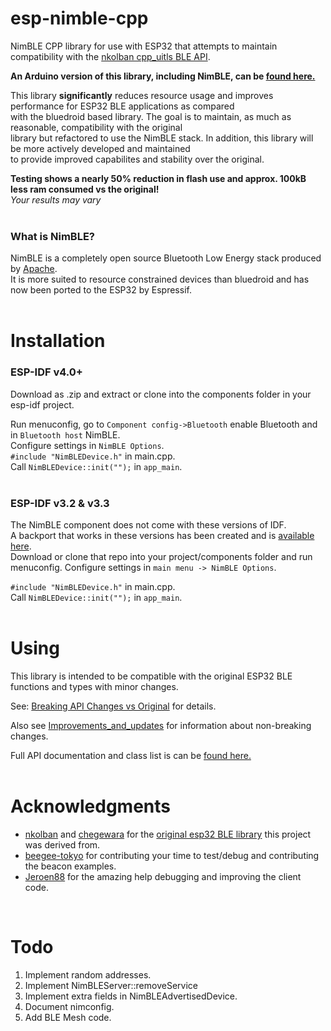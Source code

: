 # esp-nimble-cpp

NimBLE CPP library for use with ESP32 that attempts to maintain compatibility with the [nkolban cpp_uitls BLE API](https://github.com/nkolban/esp32-snippets/tree/master/cpp_utils).

**An Arduino version of this library, including NimBLE, can be [found here.](https://github.com/h2zero/NimBLE-Arduino)**

This library **significantly** reduces resource usage and improves performance for ESP32 BLE applications as compared    
with the bluedroid based library. The goal is to maintain, as much as reasonable, compatibility with the original   
library but refactored to use the NimBLE stack. In addition, this library will be more actively developed and maintained   
to provide improved capabilites and stability over the original.

**Testing shows a nearly 50% reduction in flash use and approx. 100kB less ram consumed vs the original!**  
*Your results may vary*  
<br/>

### What is NimBLE?
NimBLE is a completely open source Bluetooth Low Energy stack produced by [Apache](https://github.com/apache/mynewt-nimble).  
It is more suited to resource constrained devices than bluedroid and has now been ported to the ESP32 by Espressif.  
<br/>

# Installation

### ESP-IDF v4.0+
Download as .zip and extract or clone into the components folder in your esp-idf project.

Run menuconfig, go to `Component config->Bluetooth` enable Bluetooth and in `Bluetooth host` NimBLE.  
Configure settings in `NimBLE Options`.  
`#include "NimBLEDevice.h"` in main.cpp.  
Call `NimBLEDevice::init("");` in `app_main`.  
<br/>

### ESP-IDF v3.2 & v3.3
The NimBLE component does not come with these versions of IDF.  
A backport that works in these versions has been created and is [available here](https://github.com/h2zero/esp-nimble-component).  
Download or clone that repo into your project/components folder and run menuconfig.
Configure settings in `main menu -> NimBLE Options`.  

`#include "NimBLEDevice.h"` in main.cpp.  
Call `NimBLEDevice::init("");` in `app_main`.  
<br/>  

# Using
This library is intended to be compatible with the original ESP32 BLE functions and types with minor changes.  

See: [Breaking API Changes vs Original](docs/BREAKING_API_CHANGES.md) for details.  

Also see [Improvements_and_updates](docs/Improvements_and_updates.md) for information about non-breaking changes.  

Full API documentation and class list is can be [found here.](h2zero.github.io/esp-nimble-cpp)  
<br/>  

# Acknowledgments
* [nkolban](https://github.com/nkolban) and [chegewara](https://github.com/chegewara) for the [original esp32 BLE library](https://github.com/nkolban/esp32-snippets/tree/master/cpp_utils) this project was derived from.
* [beegee-tokyo](https://github.com/beegee-tokyo) for contributing your time to test/debug and contributing the beacon examples.
* [Jeroen88](https://github.com/Jeroen88) for the amazing help debugging and improving the client code.  
<br/>  

# Todo
1. Implement random addresses.
2. Implement NimBLEServer::removeService
3. Implement extra fields in NimBLEAdvertisedDevice.
4. Document nimconfig.
5. Add BLE Mesh code.  
<br/>  

